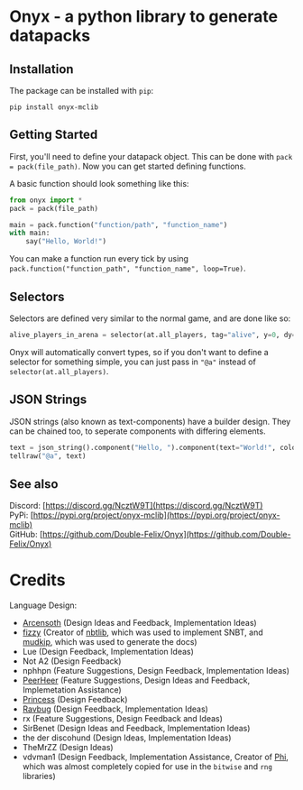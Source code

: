 # Onyx - a python library to generate datapacks

## Installation
The package can be installed with `pip`:
```
pip install onyx-mclib
```

## Getting Started
First, you'll need to define your datapack object. This can be done with `pack = pack(file_path)`. Now you can get started defining functions.

A basic function should look something like this:
```python
from onyx import *
pack = pack(file_path)

main = pack.function("function/path", "function_name")
with main:
    say("Hello, World!")
```
You can make a function run every tick by using `pack.function("function_path", "function_name", loop=True)`.

## Selectors
Selectors are defined very similar to the normal game, and are done like so:
```python
alive_players_in_arena = selector(at.all_players, tag="alive", y=0, dy=63)
```
Onyx will automatically convert types, so if you don't want to define a selector for something simple, you can just pass in `"@a"` instead of `selector(at.all_players)`.

## JSON Strings
JSON strings (also known as text-components) have a builder design. They can be chained too, to seperate components with differing elements.
```python
text = json_string().component("Hello, ").component(text="World!", color=color.gold, bold=True, italic=True)
tellraw("@a", text)
```

## See also
Discord: [https://discord.gg/NcztW9T](https://discord.gg/NcztW9T)  
PyPi: [https://pypi.org/project/onyx-mclib](https://pypi.org/project/onyx-mclib)  
GitHub: [https://github.com/Double-Felix/Onyx](https://github.com/Double-Felix/Onyx)


# Credits
Language Design:
* [Arcensoth](https://github.com/Arcensoth) (Design Ideas and Feedback, Implementation Ideas)
* [fizzy](https://github.com/vberlier) (Creator of [nbtlib](https://github.com/vberlier/nbtlib), which was used to implement SNBT, and [mudkip](https://github.com/vberlier/mudkip), which was used to generate the docs)
* Lue (Design Feedback, Implementation Ideas)
* Not A2 (Design Feedback)
* nphhpn (Feature Suggestions, Design Feedback, Implementation Ideas)
* [PeerHeer](https://github.com/PeerHeer) (Feature Suggestions, Design Ideas and Feedback, Implemetation Assistance)
* [Princess](https://github.com/noglass) (Design Feedback)
* [Ravbug](https://www.ravbug.com) (Design Feedback, Implementation Ideas)
* rx (Feature Suggestions, Design Feedback and Ideas)
* SirBenet (Design Ideas and Feedback, Implementation Ideas)
* the der discohund (Design Ideas, Implementation Ideas)
* TheMrZZ (Design Ideas)
* vdvman1 (Design Feedback, Implementation Assistance, Creator of [Phi](https://github.com/MinecraftPhi/MinecraftPhi-modules), which was almost completely copied for use in the `bitwise` and `rng` libraries)
